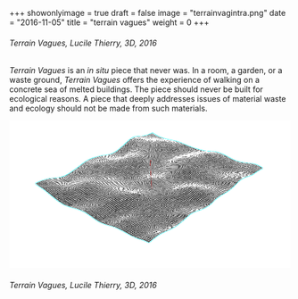 +++
showonlyimage = true
draft = false
image = "terrainvagintra.png"
date = "2016-11-05"
title = "terrain vagues"
weight = 0
+++

<!--more-->
###### Terrain Vagues, *Lucile Thierry, 3D, 2016*

*Terrain Vagues* is an *in situ* piece that never was. In a room, a garden, or a waste ground, *Terrain Vagues* offers the experience of walking on a concrete sea of melted buildings. The piece should never be built for ecological reasons. A piece that deeply addresses issues of material waste and ecology should not be made from such materials.

![terrainvagues][2]
###### Terrain Vagues, *Lucile Thierry, 3D, 2016*
[2]: terrainvaguedetoure.png